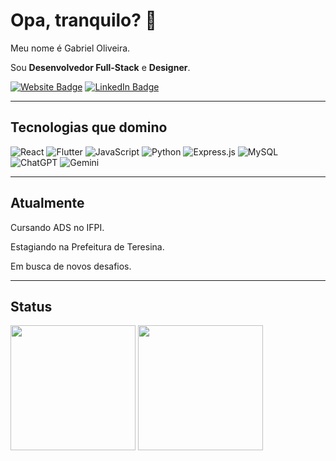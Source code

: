 # Opa, tranquilo? 🤙

Meu nome é Gabriel Oliveira.

Sou **Desenvolvedor Full-Stack** e **Designer**.

[![Website Badge](https://img.shields.io/badge/Meu%20Site-Codart-blue)](https://gabriel-codart.netlify.app)
[![LinkedIn Badge](https://img.shields.io/badge/-LinkedIn-blue?style=flat&logo=Linkedin&logoColor=white)](https://www.linkedin.com/in/gabriel-codart/)

---

## Tecnologias que domino
![React](https://img.shields.io/badge/-React-61DAFB?style=flat&logo=react&logoColor=black)
![Flutter](https://img.shields.io/badge/-Flutter-02569B?style=flat&logo=flutter&logoColor=white)
![JavaScript](https://img.shields.io/badge/-JavaScript-F7DF1E?style=flat&logo=javascript&logoColor=black)
![Python](https://img.shields.io/badge/-Python-3776AB?style=flat&logo=python&logoColor=white)
![Express.js](https://img.shields.io/badge/-Express.js-000000?style=flat&logo=express&logoColor=white)
![MySQL](https://img.shields.io/badge/-MySQL-4479A1?style=flat&logo=mysql&logoColor=white)
![ChatGPT](https://img.shields.io/badge/-ChatGPT-412991?style=flat&logo=openai&logoColor=white)
![Gemini](https://img.shields.io/badge/-Gemini-34A853?style=flat&logo=google&logoColor=white)

---

## Atualmente
Cursando ADS no IFPI.

Estagiando na Prefeitura de Teresina.

Em busca de novos desafios.

---

## Status
<div align="start">
  <img height=200 src="https://github-readme-stats.vercel.app/api?username=gabriel-codart&show_icons=true&theme=radical" />
  <img height=200 src="https://github-readme-stats.vercel.app/api/top-langs/?username=gabriel-codart&layout=compact&theme=radical" />
</div>

